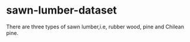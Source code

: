 # sawn-lumber-dataset
There are three types of sawn lumber,i.e, rubber wood, pine and Chilean pine.

